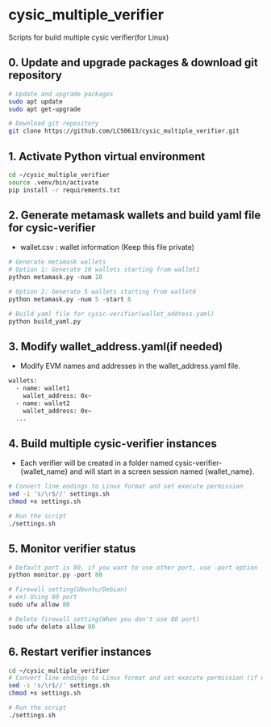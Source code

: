 # cysic_multiple_verifier
Scripts for build multiple cysic verifier(for Linux)

## 0. Update and upgrade packages & download git repository
```bash
# Update and upgrade packages
sudo apt update
sudo apt get-upgrade

# Download git repository
git clone https://github.com/LCS0613/cysic_multiple_verifier.git
```

## 1. Activate Python virtual environment
```bash
cd ~/cysic_multiple_verifier
source .venv/bin/activate
pip install -r requirements.txt
```

## 2. Generate metamask wallets and build yaml file for cysic-verifier
- wallet.csv : wallet information (Keep this file private)
```python
# Generate metamask wallets
# Option 1: Generate 10 wallets starting from wallet1
python metamask.py -num 10

# Option 2: Generate 5 wallets starting from wallet6
python metamask.py -num 5 -start 6

# Build yaml file for cysic-verifier(wallet_address.yaml)
python build_yaml.py
```

## 3. Modify wallet_address.yaml(if needed)
- Modify EVM names and addresses in the wallet_address.yaml file.
```bash
wallets:
  - name: wallet1
    wallet_address: 0x~
  - name: wallet2
    wallet_address: 0x~
  ...
```

## 4. Build multiple cysic-verifier instances
- Each verifier will be created in a folder named cysic-verifier-{wallet_name} and will start in a screen session named {wallet_name}.
```bash
# Convert line endings to Linux format and set execute permission
sed -i 's/\r$//' settings.sh
chmod +x settings.sh

# Run the script
./settings.sh
```

## 5. Monitor verifier status
```python
# Default port is 80, if you want to use other port, use -port option
python monitor.py -port 80

# Firewall setting(Ubuntu/Debian)
# ex) Using 80 port
sudo ufw allow 80

# Delete firewall setting(When you don't use 80 port)
sudo ufw delete allow 80 
```

## 6. Restart verifier instances
```bash
cd ~/cysic_multiple_verifier
# Convert line endings to Linux format and set execute permission (if needed)
sed -i 's/\r$//' settings.sh
chmod +x settings.sh

# Run the script
./settings.sh
```
